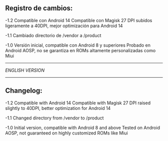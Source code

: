 ## Registro de cambios:

-1.2
	Compatible con Android 14
	Compatible con Magisk 27
	DPI subidos ligeramente a 40DPI, mejor optimización para Android 14

-1.1
	Cambiado directorio de /vendor a /product
	
-1.0
	Versión inicial, compatible con Android 8 y superiores
	Probado en Android AOSP, no se garantiza en ROMs altamente personalizadas como Miui
	
---

*ENGLISH VERSION*

---

## Changelog:

-1.2
	Compatible with Android 14
	Compatible with Magisk 27
	DPI raised slightly to 40DPI, better optimization for Android 14

-1.1
	Changed directory from /vendor to /product

-1.0
    Initial version, compatible with Android 8 and above
    Tested on Android AOSP, not guaranteed on highly customized ROMs like Miui
